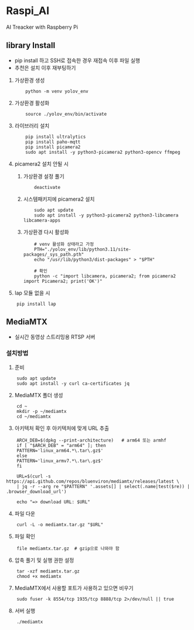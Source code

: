 # Raspi_AI
AI Treacker with Raspberry Pi

## library Install
- pip install 하고 SSH로 접속한 경우 재접속 이후 파일 실행
- 추천은 설치 이후 재부팅하기

1. 가상환경 생성
    ```shell
        python -m venv yolov_env
    ```

2. 가상환경 활성화
    ```shell
        source ./yolov_env/bin/activate
    ```

3. 라이브러리 설치
    ```shell
        pip install ultralytics
        pip install paho-mqtt
        pip install picamera2
        sudo apt install -y python3-picamera2 python3-opencv ffmpeg
    ```

4. picamera2 설치 안될 시
    1. 가상환경 설정 풀기
        ```shell
            deactivate
        ```

    2. 시스템패키지에 picamera2 설치
        ```shell
            sudo apt update
            sudo apt install -y python3-picamera2 python3-libcamera libcamera-apps
        ```

    3. 가상환경 다시 활성화
        ```shell
            # venv 활성화 상태라고 가정
            PTH="./yolov_env/lib/python3.11/site-packages/_sys_path.pth"
            echo "/usr/lib/python3/dist-packages" > "$PTH"

            # 확인
            python -c "import libcamera, picamera2; from picamera2 import Picamera2; print('OK')"
        ```

5. lap 모듈 없을 시
```shell
    pip install lap
```

## MediaMTX
- 실시간 동영상 스트리밍용 RTSP 서버

### 설치방법

1. 준비
```shell
    sudo apt update
    sudo apt install -y curl ca-certificates jq
```

2. MediaMTX 폴더 생성
```shell
    cd ~
    mkdir -p ~/mediamtx
    cd ~/mediamtx
```

3. 아키텍처 확인 후 아키텍처에 맞게 URL 추출
```shell
    ARCH_DEB=$(dpkg --print-architecture)   # arm64 또는 armhf
    if [ "$ARCH_DEB" = "arm64" ]; then
    PATTERN='linux_arm64.*\.tar\.gz$'
    else
    PATTERN='linux_armv7.*\.tar\.gz$'
    fi

    URL=$(curl -s https://api.github.com/repos/bluenviron/mediamtx/releases/latest \
    | jq -r --arg re "$PATTERN" '.assets[] | select(.name|test($re)) | .browser_download_url')

    echo "=> download URL: $URL"
```

4. 파일 다운
```shell
    curl -L -o mediamtx.tar.gz "$URL"
```

5. 파일 확인
```shell
    file mediamtx.tar.gz  # gzip으로 나와야 함
```

6. 압축 풀기 및 실행 권한 설정
```shell
    tar -xzf mediamtx.tar.gz
    chmod +x mediamtx
```

7. MediaMTX에서 사용할 포트가 사용하고 있으면 비우기
```shell
    sudo fuser -k 8554/tcp 1935/tcp 8888/tcp 2>/dev/null || true
```

8. 서버 실행
```shell
    ./mediamtx
```
